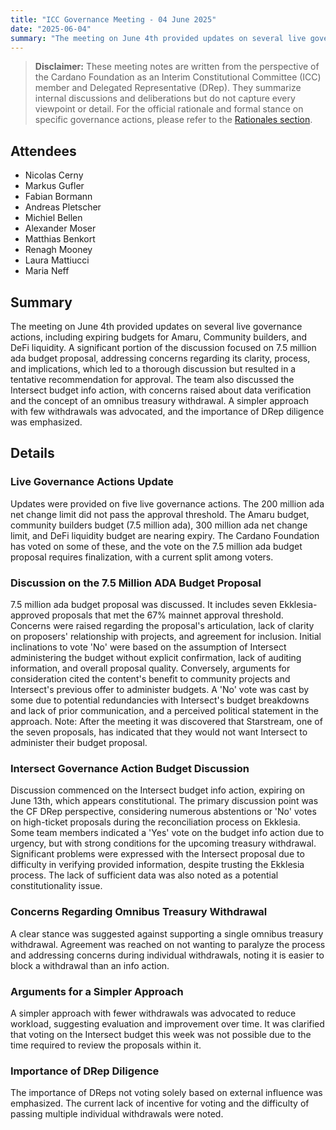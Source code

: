```yaml
---
title: "ICC Governance Meeting - 04 June 2025"
date: "2025-06-04"
summary: "The meeting on June 4th provided updates on several live governance actions, including expiring budgets for Amaru, Community builders, and DeFi liquidity. A significant portion of the discussion focused on 7.5 million ada budget proposal, addressing concerns regarding its clarity, process, and implications, which led to a thorough discussion but resulted in a tentative recommendation for approval. The team also discussed the Intersect budget info action, with concerns raised about data verification and the concept of an omnibus treasury withdrawal. A simpler approach with few withdrawals was advocated, and the importance of DRep diligence was emphasized."
---
```


> **Disclaimer:** These meeting notes are written from the perspective of the Cardano Foundation as an Interim Constitutional Committee (ICC) member and Delegated Representative (DRep). They summarize internal discussions and deliberations but do not capture every viewpoint or detail. For the official rationale and formal stance on specific governance actions, please refer to the [Rationales section](../Rationales/README.md).

## Attendees  

- Nicolas Cerny
- Markus Gufler
- Fabian Bormann
- Andreas Pletscher
- Michiel Bellen
- Alexander Moser
- Matthias Benkort
- Renagh Mooney
- Laura Mattiucci
- Maria Neff

## Summary  

The meeting on June 4th provided updates on several live governance actions, including expiring budgets for Amaru, Community builders, and DeFi liquidity. A significant portion of the discussion focused on 7.5 million ada budget proposal, addressing concerns regarding its clarity, process, and implications, which led to a thorough discussion but resulted in a tentative recommendation for approval. The team also discussed the Intersect budget info action, with concerns raised about data verification and the concept of an omnibus treasury withdrawal. A simpler approach with few withdrawals was advocated, and the importance of DRep diligence was emphasized.

## Details  

### Live Governance Actions Update

Updates were provided on five live governance actions. The 200 million ada net change limit did not pass the approval threshold. The Amaru budget, community builders budget (7.5 million ada), 300 million ada net change limit, and DeFi liquidity budget are nearing expiry. The Cardano Foundation has voted on some of these, and the vote on the 7.5 million ada budget proposal requires finalization, with a current split among voters.

### Discussion on the 7.5 Million ADA Budget Proposal

7.5 million ada budget proposal was discussed. It includes seven Ekklesia-approved proposals that met the 67% mainnet approval threshold. Concerns were raised regarding the proposal's articulation, lack of clarity on proposers' relationship with projects, and agreement for inclusion. Initial inclinations to vote 'No' were based on the assumption of Intersect administering the budget without explicit confirmation, lack of auditing information, and overall proposal quality. Conversely, arguments for consideration cited the content's benefit to community projects and Intersect's previous offer to administer budgets. A 'No' vote was cast by some due to potential redundancies with Intersect's budget breakdowns and lack of prior communication, and a perceived political statement in the approach. Note: After the meeting it was discovered that Starstream, one of the seven proposals, has indicated that they would not want Intersect to administer their budget proposal.

### Intersect Governance Action Budget Discussion

Discussion commenced on the Intersect budget info action, expiring on June 13th, which appears constitutional. The primary discussion point was the CF DRep perspective, considering numerous abstentions or 'No' votes on high-ticket proposals during the reconciliation process on Ekklesia. Some team members indicated a 'Yes' vote on the budget info action due to urgency, but with strong conditions for the upcoming treasury withdrawal. Significant problems were expressed with the Intersect proposal due to difficulty in verifying provided information, despite trusting the Ekklesia process. The lack of sufficient data was also noted as a potential constitutionality issue.

### Concerns Regarding Omnibus Treasury Withdrawal

A clear stance was suggested against supporting a single omnibus treasury withdrawal. Agreement was reached on not wanting to paralyze the process and addressing concerns during individual withdrawals, noting it is easier to block a withdrawal than an info action.

### Arguments for a Simpler Approach

A simpler approach with fewer withdrawals was advocated to reduce workload, suggesting evaluation and improvement over time. It was clarified that voting on the Intersect budget this week was not possible due to the time required to review the proposals within it.

### Importance of DRep Diligence

The importance of DReps not voting solely based on external influence was emphasized. The current lack of incentive for voting and the difficulty of passing multiple individual withdrawals were noted. 
